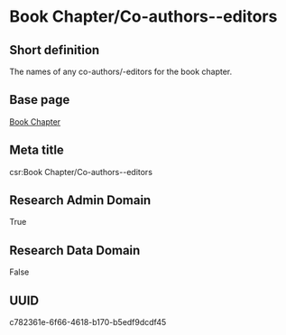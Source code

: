 # Book Chapter/Co-authors--editors
## Short definition
The names of any co-authors/-editors for the book chapter.
## Base page
[Book Chapter](https://github.com/EuroCRIS/CASRAI-Dictionairies/blob/main/Objects/Book%20Chapter.md)
## Meta title
csr:Book Chapter/Co-authors--editors
## Research Admin Domain
True
## Research Data Domain
False
## UUID
c782361e-6f66-4618-b170-b5edf9dcdf45

